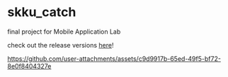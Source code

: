 # skku_catch
final project for Mobile Application Lab

check out the release versions [here](https://github.com/Min0Gyu0Kang/skku_catch/releases)!

https://github.com/user-attachments/assets/c9d9917b-65ed-49f5-bf72-8e0f8404327e
